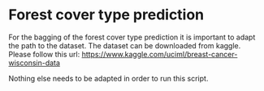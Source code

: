# Forest cover type prediction

For the bagging of the forest cover type prediction it is important to adapt the path to the dataset. 
The dataset can be downloaded from kaggle.
Please follow this url: 
    https://www.kaggle.com/uciml/breast-cancer-wisconsin-data

Nothing else needs to be adapted in order to run this script.
